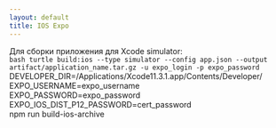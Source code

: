 ```yaml
---
layout: default
title: IOS Expo
---
```

Для сборки приложения для Xcode simulator:<br>
```bash turtle build:ios --type simulator --config app.json --output artifact/application_name.tar.gz -u expo_login -p expo_password```
DEVELOPER_DIR=/Applications/Xcode11.3.1.app/Contents/Developer/ \
EXPO_USERNAME=expo_username \
EXPO_PASSWORD=expo_password \
EXPO_IOS_DIST_P12_PASSWORD=cert_password \
npm run build-ios-archive
